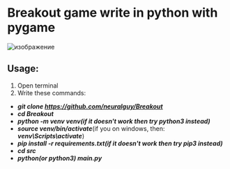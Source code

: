# Breakout game write in python with pygame
![изображение](https://github.com/user-attachments/assets/a77004f5-9f2b-4b66-adba-7632e8a60b71)

## Usage:
1. Open terminal
2. Write these commands:
- ***git clone https://github.com/neuralguy/Breakout***
- ***cd Breakout***
- ***python -m venv venv(if it doesn't work then try python3 instead)***
- ***source venv/bin/activate***(if you on windows, then: ***venv\Scripts\activate***)
- ***pip install -r requirements.txt(if it doesn't work then try pip3 instead)***
- ***cd src***
- ***python(or python3) main.py***
